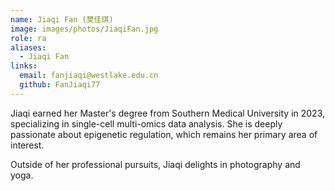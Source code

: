 ```yaml
---
name: Jiaqi Fan (樊佳琪)
image: images/photos/JiaqiFan.jpg
role: ra
aliases:
  - Jiaqi Fan
links:
  email: fanjiaqi@westlake.edu.cn
  github: FanJiaqi77
---
```


Jiaqi earned her Master's degree from Southern Medical University in 2023, specializing in single-cell multi-omics data analysis. She is deeply passionate about epigenetic regulation, which remains her primary area of interest.

Outside of her professional pursuits, Jiaqi delights in photography and yoga.